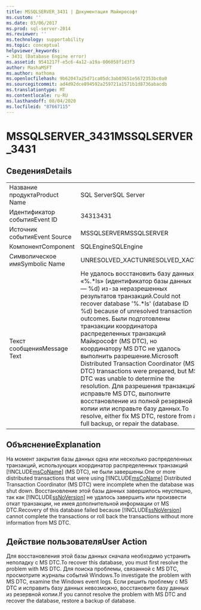 ```yaml
---
title: MSSQLSERVER_3431 | Документация Майкрософт
ms.custom: ''
ms.date: 03/06/2017
ms.prod: sql-server-2014
ms.reviewer: ''
ms.technology: supportability
ms.topic: conceptual
helpviewer_keywords:
- 3431 (Database Engine error)
ms.assetid: 9541217f-e5c6-4a12-a19a-006058f1d3f3
author: MashaMSFT
ms.author: mathoma
ms.openlocfilehash: 9b62047a25d71ca05dc3ab03651e5672353bc0a0
ms.sourcegitcommit: ad4d92dce894592a259721a1571b1d8736abacdb
ms.translationtype: MT
ms.contentlocale: ru-RU
ms.lasthandoff: 08/04/2020
ms.locfileid: "87667115"
---
```

# <a name="mssqlserver_3431"></a><span data-ttu-id="7b620-102">MSSQLSERVER_3431</span><span class="sxs-lookup"><span data-stu-id="7b620-102">MSSQLSERVER_3431</span></span>
    
## <a name="details"></a><span data-ttu-id="7b620-103">Сведения</span><span class="sxs-lookup"><span data-stu-id="7b620-103">Details</span></span>  
  
|||  
|-|-|  
|<span data-ttu-id="7b620-104">Название продукта</span><span class="sxs-lookup"><span data-stu-id="7b620-104">Product Name</span></span>|<span data-ttu-id="7b620-105">SQL Server</span><span class="sxs-lookup"><span data-stu-id="7b620-105">SQL Server</span></span>|  
|<span data-ttu-id="7b620-106">Идентификатор события</span><span class="sxs-lookup"><span data-stu-id="7b620-106">Event ID</span></span>|<span data-ttu-id="7b620-107">3431</span><span class="sxs-lookup"><span data-stu-id="7b620-107">3431</span></span>|  
|<span data-ttu-id="7b620-108">Источник события</span><span class="sxs-lookup"><span data-stu-id="7b620-108">Event Source</span></span>|<span data-ttu-id="7b620-109">MSSQLSERVER</span><span class="sxs-lookup"><span data-stu-id="7b620-109">MSSQLSERVER</span></span>|  
|<span data-ttu-id="7b620-110">Компонент</span><span class="sxs-lookup"><span data-stu-id="7b620-110">Component</span></span>|<span data-ttu-id="7b620-111">SQLEngine</span><span class="sxs-lookup"><span data-stu-id="7b620-111">SQLEngine</span></span>|  
|<span data-ttu-id="7b620-112">Символическое имя</span><span class="sxs-lookup"><span data-stu-id="7b620-112">Symbolic Name</span></span>|<span data-ttu-id="7b620-113">UNRESOLVED_XACT</span><span class="sxs-lookup"><span data-stu-id="7b620-113">UNRESOLVED_XACT</span></span>|  
|<span data-ttu-id="7b620-114">Текст сообщения</span><span class="sxs-lookup"><span data-stu-id="7b620-114">Message Text</span></span>|<span data-ttu-id="7b620-115">Не удалось восстановить базу данных «%.\*ls» (идентификатор базы данных — %d) из-за неразрешенных результатов транзакций.</span><span class="sxs-lookup"><span data-stu-id="7b620-115">Could not recover database '%.\*ls' (database ID %d) because of unresolved transaction outcomes.</span></span> <span data-ttu-id="7b620-116">Были подготовлены транзакции координатора распределенных транзакций Майкрософт (MS DTC), но координатору MS DTC не удалось выполнить разрешение.</span><span class="sxs-lookup"><span data-stu-id="7b620-116">Microsoft Distributed Transaction Coordinator (MS DTC) transactions were prepared, but MS DTC was unable to determine the resolution.</span></span> <span data-ttu-id="7b620-117">Для разрешения транзакций исправьте MS DTC, выполните восстановление из полной резервной копии или исправьте базу данных.</span><span class="sxs-lookup"><span data-stu-id="7b620-117">To resolve, either fix MS DTC, restore from a full backup, or repair the database.</span></span>|  
  
## <a name="explanation"></a><span data-ttu-id="7b620-118">Объяснение</span><span class="sxs-lookup"><span data-stu-id="7b620-118">Explanation</span></span>  
 <span data-ttu-id="7b620-119">На момент закрытия базы данных одна или несколько распределенных транзакций, использующих координатор распределенных транзакций [!INCLUDE[msCoName](../../includes/msconame-md.md)] (MS DTC), не были завершены.</span><span class="sxs-lookup"><span data-stu-id="7b620-119">One or more distributed transactions that were using [!INCLUDE[msCoName](../../includes/msconame-md.md)] Distributed Transaction Coordinator (MS DTC) were incomplete when the database was shut down.</span></span> <span data-ttu-id="7b620-120">Восстановление этой базы данных завершилось неуспешно, так как [!INCLUDE[ssNoVersion](../../includes/ssnoversion-md.md)] не удалось завершить или произвести откат транзакции, не имея дополнительной информации от MS DTC.</span><span class="sxs-lookup"><span data-stu-id="7b620-120">Recovery of this database failed because [!INCLUDE[ssNoVersion](../../includes/ssnoversion-md.md)] cannot complete the transactions or roll back the transactions without more information from MS DTC.</span></span>  
  
## <a name="user-action"></a><span data-ttu-id="7b620-121">Действие пользователя</span><span class="sxs-lookup"><span data-stu-id="7b620-121">User Action</span></span>  
 <span data-ttu-id="7b620-122">Для восстановления этой базы данных сначала необходимо устранить неполадку с MS DTC.</span><span class="sxs-lookup"><span data-stu-id="7b620-122">To recover this database, you must first resolve the problem with MS DTC.</span></span> <span data-ttu-id="7b620-123">Для поиска проблемы, связанной с MS DTC, просмотрите журналы событий Windows.</span><span class="sxs-lookup"><span data-stu-id="7b620-123">To investigate the problem with MS DTC, examine the Windows event logs.</span></span> <span data-ttu-id="7b620-124">Если решить проблему с MS DTC и исправить базу данных невозможно, восстановите базу данных из резервной копии.</span><span class="sxs-lookup"><span data-stu-id="7b620-124">If you cannot resolve the problem with MS DTC and recover the database, restore a backup of database.</span></span>  
  
  
